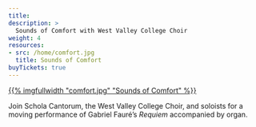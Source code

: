 ```yaml
---
title:
description: >
  Sounds of Comfort with West Valley College Choir
weight: 4
resources:
- src: /home/comfort.jpg
  title: Sounds of Comfort
buyTickets: true
---
```


<a href="/concerts/comfort">{{% imgfullwidth "comfort.jpg" "Sounds of Comfort" %}}</a>

Join Schola Cantorum, the West Valley College Choir, and soloists for a
moving performance of Gabriel Faur&eacute;&rsquo;s _Requiem_ accompanied by organ.